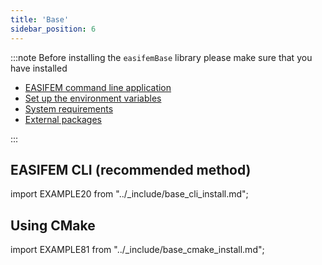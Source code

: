 ```yaml
---
title: 'Base'
sidebar_position: 6
---
```


:::note
Before installing the `easifemBase` library please make sure that you have installed

- [EASIFEM command line application](./install-easifem-cli)
- [Set up the environment variables](./setup-environment)
- [System requirements](./install-system-requirements)
- [External packages](./install-extpkgs)

:::

## EASIFEM CLI (recommended method)

import EXAMPLE20 from "../_include/base_cli_install.md";

<EXAMPLE20 />

## Using CMake

import EXAMPLE81 from "../_include/base_cmake_install.md";

<EXAMPLE81 />

